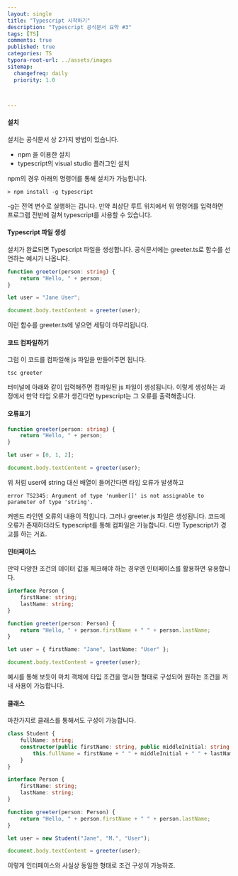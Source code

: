 ```yaml
---
layout: single
title: "Typescript 시작하기"
description: "Typescript 공식문서 요약 #3"
tags: [TS]
comments: true
published: true
categories: TS
typora-root-url: ../assets/images
sitemap:
  changefreq: daily
  priority: 1.0



---
```




#### 설치

설치는 공식문서 상 2가지 방법이 있습니다.

- npm 을 이용한 설치
- typescript의 visual studio 플러그인 설치



npm의 경우 아래의 명령어를 통해 설치가 가능합니다.

```
> npm install -g typescript
```

 -g는 전역 변수로 실행하는 겁니다. 만약 최상단 루트 위치에서 위 명령어를 입력하면 프로그램 전반에 걸쳐 typescript를 사용할 수 있습니다.



#### Typescript 파일 생성

 설치가 완료되면 Typescript 파일을 생성합니다. 공식문서에는 greeter.ts로 함수를 선언하는 예시가 나옵니다.

```typescript
function greeter(person: string) {
    return "Hello, " + person;
}

let user = "Jane User";

document.body.textContent = greeter(user);	
```

이런 함수를 greeter.ts에 넣으면 세팅이 마무리됩니다.



#### 코드 컴파일하기

그럼 이 코드를 컴파일해 js 파일을 만들어주면 됩니다. 

```
tsc greeter
```

터미널에 아래와 같이 입력해주면 컴파일된 js 파일이 생성됩니다. 이렇게 생성하는 과정에서 만약 타입 오류가 생긴다면 typescript는 그 오류를 출력해줍니다.



#### 오류표기

```typescript
function greeter(person: string) {
    return "Hello, " + person;
}

let user = [0, 1, 2];

document.body.textContent = greeter(user);
```

위 처럼 user에 string 대신 배열이 들어간다면 타입 오류가 발생하고

```
error TS2345: Argument of type 'number[]' is not assignable to parameter of type 'string'.
```

커멘드 라인엔 오류의 내용이 적힙니다. 그러나 greeter.js 파일은 생성됩니다. 코드에 오류가 존재하더라도 typescript를 통해 컴파일은 가능합니다. 다만 Typescript가 경고를 하는 거죠.



#### 인터페이스

 만약 다양한 조건의 데이터 값을 체크해야 하는 경우엔 인터페이스를 활용하면 유용합니다.

```typescript
interface Person {
    firstName: string;
    lastName: string;
}

function greeter(person: Person) {
    return "Hello, " + person.firstName + " " + person.lastName;
}

let user = { firstName: "Jane", lastName: "User" };

document.body.textContent = greeter(user);
```

 예시를 통해 보듯이 마치 객체에 타입 조건을 명시한 형태로 구성되어 원하는 조건을 꺼내 사용이 가능합니다.



#### 클래스

 마찬가지로 클래스를 통해서도 구성이 가능합니다.

```typescript
class Student {
    fullName: string;
    constructor(public firstName: string, public middleInitial: string, public lastName: string) {
        this.fullName = firstName + " " + middleInitial + " " + lastName;
    }
}

interface Person {
    firstName: string;
    lastName: string;
}

function greeter(person: Person) {
    return "Hello, " + person.firstName + " " + person.lastName;
}

let user = new Student("Jane", "M.", "User");

document.body.textContent = greeter(user);
```

이렇게 인터페이스와 사실상 동일한 형태로 조건 구성이 가능하죠.

